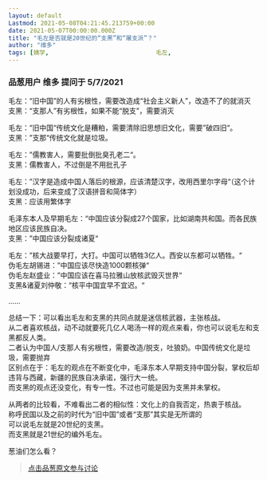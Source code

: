 ```yaml
---
layout: default
Lastmod: 2021-05-08T04:21:45.213759+00:00
date: 2021-05-07T00:00:00.000Z
title: "毛左是否就是20世纪的“支黑”和“屠支派”？"
author: "维多"
tags: [姨学,								毛左,								脱支]
---
```



### 品葱用户 **维多** 提问于 5/7/2021
    
毛左：“旧中国”的人有劣根性，需要改造成“社会主义新人”，改造不了的就消灭  
支黑：“支那人”有劣根性，如果不能“脱支”，需要消灭  
  
毛左：“旧中国“传统文化是糟粕，需要清除旧思想旧文化，需要”破四旧“。  
支黑：”支那“传统文化就是垃圾。  
  
毛左：”儒教害人，需要批倒批臭孔老二“。  
支黑：儒教害人，不过倒是不用批孔子  
  
毛左：”汉字是造成中国人落后的根源，应该清楚汉字，改用西里尔字母“（这个计划没成功，后来变成了汉语拼音和简体字）  
支黑：应该用繁体字  
  
  
毛泽东本人及早期毛左：“中国应该分裂成27个国家，比如湖南共和国。而各民族地区应该民族自决。  
支黑：”中国应该分裂成诸夏“  
  
毛左：”核大战要早打，大打。中国可以牺牲3亿人。西安以东都可以牺牲。“  
伪毛左胡锡进：”中国应该尽快造1000颗核弹“  
伪毛左赵盛业：”中国应该在喜马拉雅山放核武毁灭世界“  
支黑&诸夏刘仲敬：“核平中国宜早不宜迟。“  
  
……  
  
总结一下：可以看出毛左和支黑的共同点就是迷信核武器，主张核战。  
从二者喜欢核战，动不动就要死几亿人喝汤一样的观点来看，你也可以说毛左和支黑都反人类。  
二者认为中国人/支那人有劣根性，需要改造/脱支，吐狼奶。中国传统文化是垃圾，需要抛弃  
区别点在于：毛左的观点在不断变化中，毛泽东本人早期支持中国分裂，掌权后却违背与西藏，新疆的民族自决承诺，强行大一统。  
而支黑的观点还没变化，有专一性。不过也可能是因为支黑并未掌权。  
  
  
从两者的比较看，不难看出二者的相似性：文化上的自我否定，热衷于核战。  
称呼民国以及之前的时代为“旧中国”或者“支那”其实是无所谓的  
可以说毛左就是20世纪的支黑。  
而支黑就是21世纪的编外毛左。  
  
葱油们怎么看？
    
                





> [点击品葱原文参与讨论](https://pincong.rocks/question/38611)


